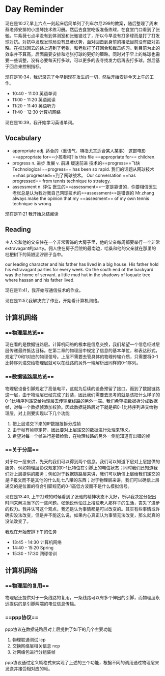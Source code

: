
# Day Reminder

现在是10:27,早上六点一刻起床后简单列了列车尔尼299的教案，随后整理了周末蔡老师安排的小提琴技术练习册。然后去食堂吃饭准备练球，在食堂门口看到了张驰。牛紫薇七点半没有到体测室和张驰错过了，所以今早没有打多球而是打了打发球对抗。对抗中发现发球局没有显著优势，面对回击到身前的接法目前没有应对策略。在推球回去的路上遇到了老张，和老张打了打回合和截击练习。到目前为止的效率并不算高，后面需要安排和老张打球的更好的策略。同时对于早上的练球也需要一些调整，没有必要每天打多球，可以更多的去寻找发力后再去打多球。然后基于回合来控制指标。

现在是10:34，我记录完了今早到现在发生的一切，然后开始安排今天上午的工作。

- 10:40 - 11:00 英语单词
- 11:00 - 11:20 英语阅读
- 11:20 - 11:40 英语听力
- 11:40 - 12:30 计算机网络 

现在是10:39，我开始学习英语单词。

## Vocabulary

- appropriate adj. 适合的（重语气，特指尤其适合某人某事）
  这部电影==appropriate for==小孩看吗?
  is this file ==appropriate for== children.
- progress n. 进步 发展 v. 前进 缓速前进
  技术的==progress==飞快
  Technological ==progress== has been so rapid.
  我们的话题从网球技术==has progressed==到了网球战术。
  Our conversation ==has progressed== from tennis technique to strategy.
- assessment n. 评估
  医生的==assessment==一定是靠谱的，你要相信医生
  老张总是认为我对我自己网球技术的==assessment==是错误的
  Mr.zhang always make the opinion that my ==assesment== of my own tennis technique is wrong.

现在是11:21 我开始总结阅读
## Reading

主人公和他的父亲住在一个非常奢饰的大房子里，他的父亲每周都要举行一个非常extravagant的party。佣人住在房子后院的最南边，哈桑和他的父亲就在那里的枇杷树下的简陋泥泞房子当中。

our leading character and his father has lived in a big house. His father hold his extravagant parties for every week. On the south end of the backyard was the home of servant. a little mud hut in the shadows of loquate tree where hassan and his father lived.

现在是11:41，我开始写通信技术的作业。

现在是11:57,我解决完了作业，开始看计算机网络。

## 计算机网络

### ==物理层总览==
现在看的是数据链路层。计算机网络的根本是信息交换，我们希望一个信息经过层层传递最终抵达目标。在第二章的物理层中规定了信息的基本单位，和表达形式，规定了0和1对应的物理信号。上层不需要去管具体的物理传输介质，只需要将0-1比特序列递交给物理层就可以在线路的另外一端解析出同样的0-1序列。

### ==数据链路层总览==

物理层设备引脚规定了高低电平，这就为后续的设备预留了接口。而到了数据链路这一层，由于物理层已经完成了封装，因此我们需要去思考的就是该把什么样子的0-1比特序列递交给物理层去传输至线路的另外一端。我们希望把数据拆分成数据帧，对每一个数据帧添加校验。因此数据链路层对下就是把0-1比特序列递交给物理层，对上则要实现以下几个功能
1. 把上层递交下来的IP数据报拆分成帧
2. 由于帧有帧界定符，因此要对上层递交的数据进行处理来转义。
3. 希望对每一个帧进行差错检验，在物理线路的另外一侧能知道有出错的帧

### ==关于分层==

对于每一层来讲，先天的我们可以得到两个信息。我们可以知道下层对上层提供的服务，例如物理层协议规定的0-1比特位在引脚上的电位状态；同时我们还知道我们对上层提供的服务；例如对于数据链路层来讲，我们可以确信上层给我们递交的是IP报文而不是其他的什么乱七八糟的东西；对于物理层来讲，我们可以确信上层递交的是位置的符合引脚规范的0-1高低方波而不是什么模拟信号。

现在是13:40, 上午打球的时候看到了张驰的精神状态不太好，所以我决定分配出时间来解决当下的一些问题。张驰说他怕过上拾荒老人那样子的生活，丧失了进步的权力。我并认可这个观点，我还是认为事情都是可以改变的。其实有些事情或许确实没法改变，但是并不能这么说，如果内心真正认为事情无法改变，那么就真的没法改变了。

我现在开始安排下午的任务


- 13:45 - 14:30 计算机网络
- 14:40 - 15:20 Spring
- 15:30 - 17:30 网球带训

## 计算机网络

### ==物理层的复用==

物理层还提供对于一条线路的复用，一条线路可以有多个伸出的引脚，而物理层永远提供的是引脚两端的电位信息传输。

### ==ppp协议==

ppp协议在数据链路层对上层提供了如下的几个主要功能

1. 物理联通测试 lcp
2. 交换网络层相关信息 ncp 
3. 对网络包进行分组装帧

ppp协议通过定义帧格式来实现了上述的三个功能，根据不同的调用通过物理层来发送并接受相对应的帧。

	




